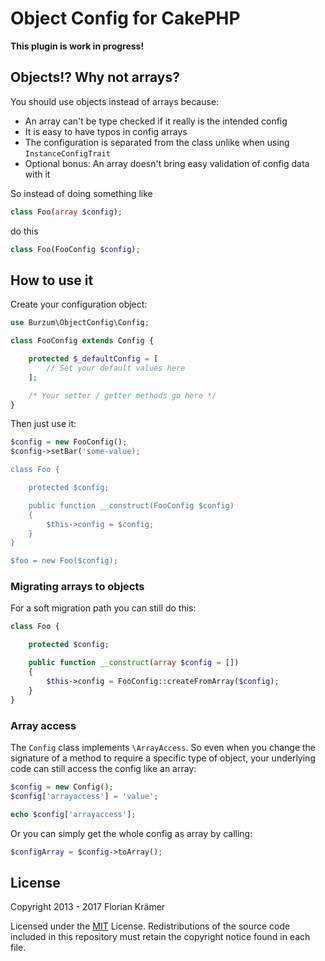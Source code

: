 # Object Config for CakePHP

**This plugin is work in progress!**

## Objects!? Why not arrays?

You should use objects instead of arrays because:

* An array can't be type checked if it really is the intended config
* It is easy to have typos in config arrays
* The configuration is separated from the class unlike when using `InstanceConfigTrait`
* Optional bonus: An array doesn't bring easy validation of config data with it

So instead of doing something like 

```php
class Foo(array $config);
```

do this

```php
class Foo(FooConfig $config);
```

## How to use it

Create your configuration object:

```php
use Burzum\ObjectConfig\Config;

class FooConfig extends Config {

	protected $_defaultConfig = [
		// Set your default values here
	];

	/* Your setter / getter methods go here */
}
```

Then just use it:

```php
$config = new FooConfig();
$config->setBar('some-value);

class Foo {

	protected $config;

	public function __construct(FooConfig $config)
	{
		$this->config = $config;
	}
}

$foo = new Foo($config);
````

### Migrating arrays to objects

For a soft migration path you can still do this:

```php
class Foo {

	protected $config;

	public function __construct(array $config = [])
	{
		$this->config = FooConfig::createFromArray($config);
	}
}
```

### Array access

The `Config` class implements `\ArrayAccess`. So even when you change the signature of a method to require a specific type of object, your underlying code can still access the config like an array:

```php
$config = new Config();
$config['arrayaccess'] = 'value';

echo $config['arrayaccess'];
```

Or you can simply get the whole config as array by calling:

```php
$configArray = $config->toArray();
```

## License

Copyright 2013 - 2017 Florian Krämer

Licensed under the [MIT](http://www.opensource.org/licenses/mit-license.php) License. Redistributions of the source code included in this repository must retain the copyright notice found in each file.


